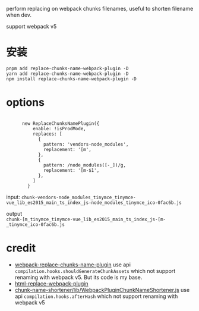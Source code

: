 perform replacing on webpack chunks filenames, useful to shorten filename when dev.

support webpack v5


# 安装
````
pnpm add replace-chunks-name-webpack-plugin -D
yarn add replace-chunks-name-webpack-plugin -D
npm install replace-chunks-name-webpack-plugin -D
````

# options
````

      new ReplaceChunksNamePlugin({
          enable: !isProdMode,
          replaces: [
            {
              pattern: 'vendors-node_modules',
              replacement: '[m',
            },
            {
              pattern: /node_modules([-_])/g,
              replacement: '[m-$1',
            },
          ]
        }
````

input:
`chunk-vendors-node_modules_tinymce_tinymce-vue_lib_es2015_main_ts_index_js-node_modules_tinymce_ico-0fac6b.js`

output  
`chunk-[m_tinymce_tinymce-vue_lib_es2015_main_ts_index_js-[m-_tinymce_ico-0fac6b.js`

# credit 
- [webpack-replace-chunks-name-plugin](https://www.npmjs.com/package/webpack-replace-chunks-name-plugin)   use api `compilation.hooks.shouldGenerateChunkAssets` which not support renaming with webpack v5. But its code is my base.
- [html-replace-webpack-plugin](https://github.com/iminif/html-replace-webpack-plugin/blob/master/index.js)
- [chunk-name-shortener/lib/WebpackPluginChunkNameShortener.js](https://github.com/gourmetjs/gourmet-ssr/blob/master/builder/chunk-name-shortener/lib/WebpackPluginChunkNameShortener.js) use api `compilation.hooks.afterHash` which not support renaming with webpack v5
